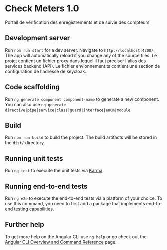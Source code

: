 # Check Meters 1.0

Portail de vérification des enregistrements et de suivie des compteurs

## Development server

Run `npm run start` for a dev server. Navigate to `http://localhost:4200/`. The app will automatically reload if you change any of the source files.
Le projet contient un fichier proxy dans lequel il faut préciser l'alias des services backend (API). 
Le fichier envionnement.ts contient une section de configuration de l'adresse de keycloak.


## Code scaffolding

Run `ng generate component component-name` to generate a new component. You can also use `ng generate directive|pipe|service|class|guard|interface|enum|module`.

## Build

Run `npm run build` to build the project. The build artifacts will be stored in the `dist/` directory.

## Running unit tests

Run `ng test` to execute the unit tests via [Karma](https://karma-runner.github.io).

## Running end-to-end tests

Run `ng e2e` to execute the end-to-end tests via a platform of your choice. To use this command, you need to first add a package that implements end-to-end testing capabilities.

## Further help

To get more help on the Angular CLI use `ng help` or go check out the [Angular CLI Overview and Command Reference](https://angular.io/cli) page.
